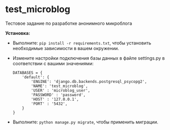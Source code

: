 # test_microblog
Тестовое задание по разработке анонимного микроблога

**Установка:**

* Выполните: `pip install -r requirements.txt`, чтобы установить необходимые зависимости в вашем окружении.

* Измените настройки подключения базы данных в файле settings.py в соответствии с вашими значениями:
    ```
    DATABASES = {
        'default': {
            'ENGINE': 'django.db.backends.postgresql_psycopg2',
            'NAME': 'test_microblog',
            'USER' : 'microblog_user',
            'PASSWORD' : 'password',
            'HOST' : '127.0.0.1',
            'PORT' : '5432',
        }
    }
    ```

* Выполните: `python manage.py migrate`, чтобы применить миграции.
